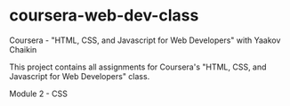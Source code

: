 # coursera-web-dev-class
Coursera - "HTML, CSS, and Javascript for Web Developers" with Yaakov Chaikin

This project contains all assignments for Coursera's "HTML, CSS, and Javascript for Web Developers" class.

Module 2 - CSS
